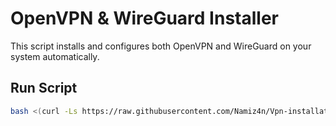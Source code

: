 # OpenVPN & WireGuard Installer

This script installs and configures both OpenVPN and WireGuard on your system automatically.

## Run Script

```bash
bash <(curl -Ls https://raw.githubusercontent.com/Namiz4n/Vpn-installation/refs/heads/main/main.sh)
